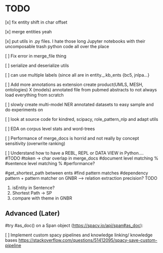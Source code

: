 # TODO
[x] fix entity shift in char offset

[x] merge entities yeah

[x] put utils in .py files. I hate those long Jupyter notebooks with their uncomposable trash python code all over the place 

[ ] Fix error in merge_file thing

[ ] serialize and deserialize utils

[ ] can use multiple labels (since all are in entity._.kb_ents {bc5, jnlpa...}

[ ] Add more annotations as extension create product(UMLS, MESH, ontologies) X (models) annotated file from pubmed abstracts to not always load everything from scratch

[ ] slowly create multi-model NER annotated datasets to easy sample and do experiments on

[ ] look at source code for kindred, scipacy, role_pattern_nlp and adapt utils

[ ] EDA on corpus level stats and word-trees

[ ] Performance of merge_docs is horrid and not really by concept sensitivity (overwrite ranking)

[ ] Understand how to have a REBL, REPL or DATA VIEW in Python....
#TODO
#token -> char overlap in merge_docs
#document level matching %
#sentence level matching %
#performance?

#get_shortest_path between ents
#find pattern matches
#dependency pattern + pattern matcher on GNBR --> relation extraction precision?
TODO
1) isEntity in Sentence?
2) Shortest Path -> SP
3) compare with theme in GNBR

## Advanced (Later)

#try
  #as_doc() on a Span object (https://spacy.io/api/span#as_doc):

[ ] Implement custom spacy pipelines and knowledge linking/ knowledge bases https://stackoverflow.com/questions/51412095/spacy-save-custom-pipeline
